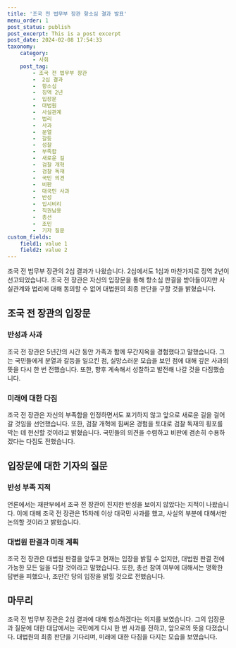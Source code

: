 ```yaml
---
title: '조국 전 법무부 장관 항소심 결과 발표'
menu_order: 1
post_status: publish
post_excerpt: This is a post excerpt
post_date: 2024-02-08 17:54:33
taxonomy:
    category:
        - 사회
    post_tag:
        - 조국 전 법무부 장관
        -  2심 결과
        -  항소심
        -  징역 2년
        -  입장문
        -  대법원
        -  사실관계
        -  법리
        -  사과
        -  분열
        -  갈등
        -  성찰
        -  부족함
        -  새로운 길
        -  검찰 개혁
        -  검찰 독재
        -  국민 의견
        -  비판
        -  대국민 사과
        -  반성
        -  입시비리
        -  직권남용
        -  총선
        -  조민
        -  기자 질문
custom_fields:
    field1: value 1
    field2: value 2
---
```


조국 전 법무부 장관의 2심 결과가 나왔습니다. 2심에서도 1심과 마찬가지로 징역 2년이 선고되었습니다. 조국 전 장관은 자신의 입장문을 통해 항소심 판결을 받아들이지만 사실관계와 법리에 대해 동의할 수 없어 대법원의 최종 판단을 구할 것을 밝혔습니다. 
## 조국 전 장관의 입장문
### 반성과 사과
조국 전 장관은 5년간의 시간 동안 가족과 함께 무간지옥을 경험했다고 말했습니다. 그는 국민들에게 분열과 갈등을 일으킨 점, 실망스러운 모습을 보인 점에 대해 깊은 사과의 뜻을 다시 한 번 전했습니다. 또한, 향후 계속해서 성찰하고 발전해 나갈 것을 다짐했습니다.
### 미래에 대한 다짐
조국 전 장관은 자신의 부족함을 인정하면서도 포기하지 않고 앞으로 새로운 길을 걸어갈 것임을 선언했습니다. 또한, 검찰 개혁에 힘써온 경험을 토대로 검찰 독재의 횡포를 막는 데 헌신할 것이라고 밝혔습니다. 국민들의 의견을 수렴하고 비판에 겸손히 수용하겠다는 다짐도 전했습니다.
## 입장문에 대한 기자의 질문
### 반성 부족 지적
언론에서는 재판부에서 조국 전 장관이 진지한 반성을 보이지 않았다는 지적이 나왔습니다. 이에 대해 조국 전 장관은 15차례 이상 대국민 사과를 했고, 사실의 부분에 대해서만 논의할 것이라고 밝혔습니다.
### 대법원 판결과 미래 계획
조국 전 장관은 대법원 판결을 앞두고 현재는 입장을 밝힐 수 없지만, 대법원 판결 전에 가능한 모든 일을 다할 것이라고 말했습니다. 또한, 총선 참여 여부에 대해서는 명확한 답변을 피했으나, 조만간 당의 입장을 밝힐 것으로 전했습니다.
## 마무리
조국 전 법무부 장관은 2심 결과에 대해 항소하겠다는 의지를 보였습니다. 그의 입장문과 질문에 대한 대답에서는 국민에게 다시 한 번 사과를 전하고, 앞으로의 뜻을 다졌습니다. 대법원의 최종 판단을 기다리며, 미래에 대한 다짐을 다지는 모습을 보였습니다.
